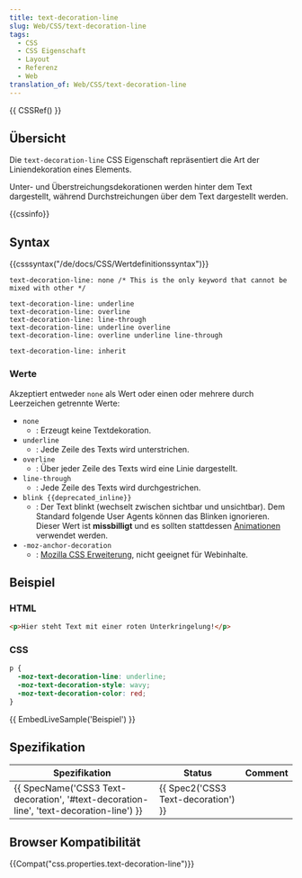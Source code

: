 ```yaml
---
title: text-decoration-line
slug: Web/CSS/text-decoration-line
tags:
  - CSS
  - CSS Eigenschaft
  - Layout
  - Referenz
  - Web
translation_of: Web/CSS/text-decoration-line
---
```

{{ CSSRef() }}

## Übersicht

Die `text-decoration-line` CSS Eigenschaft repräsentiert die Art der Liniendekoration eines Elements.

Unter- und Überstreichungsdekorationen werden hinter dem Text dargestellt, während Durchstreichungen über dem Text dargestellt werden.

{{cssinfo}}

## Syntax

{{csssyntax("/de/docs/CSS/Wertdefinitionssyntax")}}

    text-decoration-line: none /* This is the only keyword that cannot be mixed with other */

    text-decoration-line: underline
    text-decoration-line: overline
    text-decoration-line: line-through
    text-decoration-line: underline overline
    text-decoration-line: overline underline line-through

    text-decoration-line: inherit

### Werte

Akzeptiert entweder `none` als Wert oder einen oder mehrere durch Leerzeichen getrennte Werte:

- `none`
  - : Erzeugt keine Textdekoration.
- `underline`
  - : Jede Zeile des Texts wird unterstrichen.
- `overline`
  - : Über jeder Zeile des Texts wird eine Linie dargestellt.
- `line-through`
  - : Jede Zeile des Texts wird durchgestrichen.
- `blink {{deprecated_inline}}`
  - : Der Text blinkt (wechselt zwischen sichtbar und unsichtbar). Dem Standard folgende User Agents können das Blinken ignorieren. Dieser Wert ist **missbilligt** und es sollten stattdessen [Animationen](/de/docs/Web/Guide/CSS/CSS_Animationen_nutzen) verwendet werden.
- `-moz-anchor-decoration`
  - : [Mozilla CSS Erweiterung](/de/docs/Web/CSS/CSS_Referenz/Mozilla_CSS_Erweiterungen "CSS_Reference/Mozilla_Extensions"), nicht geeignet für Webinhalte.

## Beispiel

### HTML

```html
<p>Hier steht Text mit einer roten Unterkringelung!</p>
```

### CSS

```css
p {
  -moz-text-decoration-line: underline;
  -moz-text-decoration-style: wavy;
  -moz-text-decoration-color: red;
}
```

{{ EmbedLiveSample('Beispiel') }}

## Spezifikation

| Spezifikation                                                                                                        | Status                                           | Comment |
| -------------------------------------------------------------------------------------------------------------------- | ------------------------------------------------ | ------- |
| {{ SpecName('CSS3 Text-decoration', '#text-decoration-line', 'text-decoration-line') }} | {{ Spec2('CSS3 Text-decoration') }} |         |

## Browser Kompatibilität

{{Compat("css.properties.text-decoration-line")}}
